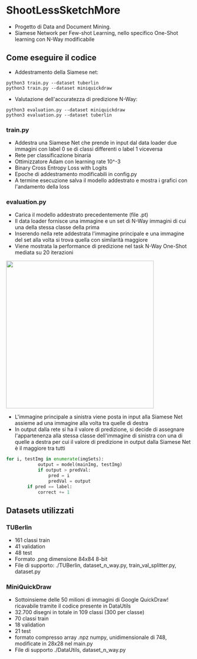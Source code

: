 # ShootLessSketchMore
* Progetto di Data and Document Mining. 
* Siamese Network per Few-shot Learning, nello specifico One-Shot learning con N-Way modificabile



## Come eseguire il codice
* Addestramento della Siamese net:
``` shell
python3 train.py --dataset tuberlin
python3 train.py --dataset miniquickdraw
```
* Valutazione dell'accuratezza di predizione N-Way:
```shell
python3 evaluation.py --dataset miniquickdraw
python3 evaluation.py --dataset tuberlin

````
### train.py
* Addestra una Siamese Net che prende in input dal data loader due immagini con label 0 se di classi differenti o label 1 viceversa
* Rete per classificazione binaria
* Ottimizzatore Adam con learning rate 10^-3
* Binary Cross Entropy Loss with Logits
* Epoche di addestramento modificabili in config.py
* A termine esecuzione salva il modello addestrato e mostra i grafici con l'andamento della loss

### evaluation.py
* Carica il modello addestrato precedentemente (file .pt)
* Il data loader fornisce una immagine e un set di N-Way immagini di cui una della stessa classe della prima 
* Inserendo nella rete addestrata l'immagine principale e una immagine del set alla volta si trova quella con similarità maggiore
* Viene mostrata la performance di predizione nel task N-Way One-Shot mediata su 20 iterazioni

<img src="https://github.com/edoardore/ShootLessSketchMore/blob/main/fewShotExample.PNG" width="400">

* L'immagine principale a sinistra viene posta in input alla Siamese Net assieme ad una immagine alla volta tra quelle di destra
* In output dalla rete si ha il valore di predizione, si decide di assegnare l'appartenenza alla stessa classe dell'immagine di sinistra con una di quelle a destra per cui il valore di predizione in output dalla Siamese Net è il maggiore tra tutti
```python
for i, testImg in enumerate(imgSets):
            output = model(mainImg, testImg)
            if output > predVal:
                pred = i
                predVal = output
        if pred == label:
            correct += 1
```
## Datasets utilizzati
### TUBerlin 
* 161 classi train
* 41 validation
* 48 test
* Formato .png dimensione 84x84 8-bit
* File di supporto: ./TUBerlin, dataset_n_way.py, train_val_splitter.py, dataset.py

### MiniQuickDraw
* Sottoinsieme delle 50 milioni di immagini di Google QuickDraw! ricavabile tramite il codice presente in DataUtils
* 32.700 disegni in totale in 109 classi (300 per classe)
* 70 classi train
* 18 validation
* 21 test
* formato compresso array .npz numpy, unidimensionale di 748, modificate in 28x28 nel main.py
* File di supporto ./DataUtils, dataset_n_way.py


